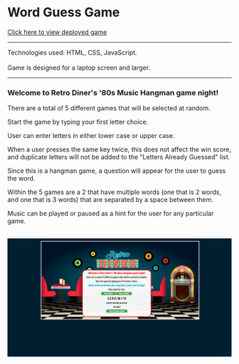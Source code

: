 # Word Guess Game

[Click here to view deployed game](https://makicoding.github.io/Word-Guess-Game/index.html)
<br>
***

Technologies used: HTML, CSS, JavaScript.
<br></br>
Game is designed for a laptop screen and larger. 

***
### Welcome to Retro Diner's '80s Music Hangman game night!

There are a total of 5 different games that will be selected at random.

Start the game by typing your first letter choice.

User can enter letters in either lower case or upper case.

When a user presses the same key twice, this does not affect the win score, and duplicate letters will not be added to the "Letters Already Guessed" list.

Since this is a hangman game, a question will appear for the user to guess the word.

Within the 5 games are a 2 that have multiple words (one that is 2 words, and one that is 3 words) that are separated by a space between them.

Music can be played or paused as a hint for the user for any particular game.
<br></br>

![Screenshot](https://raw.githubusercontent.com/makicoding/Word-Guess-Game/master/screenshot/80sMusicHangman_Screenshot_01.png)
